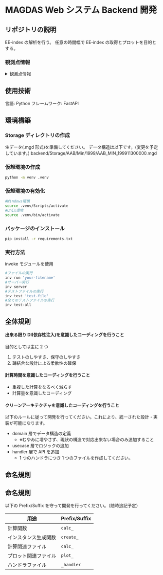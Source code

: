 # MAGDAS Web システム Backend 開発

## リポジトリの説明

EE-index の解析を行う。
任意の時間幅で EE-index の取得とプロットを目的とする。

### 観測点情報

<details>
<summary>観測点情報</summary>

```Python
#stations = {"STATION": ["gm_lat", "gg_lon", "time_diff" ]}
stations = {
    "AAB": [0.18, 38.77, 2.585333333333333],
    "ABU": [-1.53, 7.39, 0.49266666666666664],
    "AMA": [21.11, 129.33, 8.622],
    "ANC": [0.77, 282.85, -5.143333333333333],
    "BCL": [-0.66, 105.71, 7.047333333333333],
    "BKL": [-15.13, 102.31, 6.820666666666667],
    "CDO": [-1.1, 124.63, 8.308666666666667],
    "CEB": [2.53, 123.91, 8.260666666666667],
    "DAV": [-1.02, 125.4, 8.36],
    "DAW": [-21.91, 130.92, 8.728],
    "EUS": [-3.64, 321.57, -2.562000000000003],
    "EWA": [21.67, 202, -10.5333333333333],
    "GSI": [-7.53, 97.61, 6.507333333333333],
    "HLN": [16.86, 121.55, 8.103333333333333],
    "ICA": [-1.56, 284.26, -5.04933333333333],
    "ILR": [-1.82, 4.68, 0.312],
    "KRT": [5.69, 32.32, 2.1546666666666665],
    "LAG": [-3.04, 3.27, 0.218],
    "LGZ": [3.54, 123.74, 8.249333333333333],
    "LKW": [-2.32, 99.78, 6.652],
    "LWA": [-16.19, 104.06, 6.937333333333333],
    "MND": [-6.91, 124.84, 8.322666666666666],
    "MUT": [6.79, 121.02, 8.068],
    "NAB": [-10.65, 36.48, 2.432],
    "PRP": [-12.38, 119.4, 7.96],
    "SCN": [-12.11, 100.3, 6.6866666666666665],
    "TGG": [10.26, 121.76, 8.117333333333334],
    "TIR": [-0.37, 76.95, 5.13],
    "YAP": [1.49, 138.08, 9.205333333333333],
}
```

</details>

## 使用技術

言語: Python
フレームワーク: FastAPI

## 環境構築

### Storage ディレクトリの作成

生データ(.mgd 形式)を準備してください。
データ構造は以下です。(変更を予定しています。)
backend/Storage/AAB/Min/1999/AAB_MIN_199911300000.mgd

### 仮想環境の作成

```bash
python -m venv .venv
```

### 仮想環境の有効化

```bash
#Windows環境
source .venv/Scripts/activate
#Unix環境
source .venv/bin/activate
```

### パッケージのインストール

```bash
pip install -r requirements.txt
```

### 実行方法

invoke モジュールを使用

```bash
#ファイルの実行
inv run 'your-filename'
#サーバー実行
inv server
#テストファイルの実行
inv test 'test-file'
#全てのテストファイルの実行
inv test-all
```

## 全体規則

#### 出来る限り DI(依存性注入)を意識したコーディングを行うこと

目的としては主に 2 つ

1. テストのしやすさ、保守のしやすさ
1. 疎結合な設計による柔軟性の確保

#### 計算時間を意識したコーディングを行うこと

- 重複した計算をなるべく減らす
- 計算量を意識したコーディング

#### クリーンアーキテクチャを意識したコーディングを行うこと

以下のルールに従って開発を行ってください。これにより、統一された設計・実装が可能になります。

- domain 層でデータ構造の定義
  - ※むやみに増やさず、現状の構造で対応出来ない場合のみ追加すること
- usecase 層でロジックの追加
- handler 層で API を追加
  - 1 つのハンドラにつき 1 つのファイルを作成してください。

## 命名規則

## 命名規則

以下の Prefix/Suffix を守って開発を行ってください。（随時追記予定）

| 用途                 | Prefix/Suffix |
| -------------------- | ------------- |
| 計算関数             | `calc_`       |
| インスタンス生成関数 | `create_`     |
| 計算関連ファイル     | `calc_`       |
| プロット関連ファイル | `plot_`       |
| ハンドラファイル     | `_handler`    |
